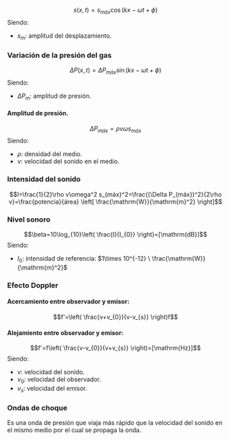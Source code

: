 $$s(x,t)=s_{máx}\cos(kx-\omega t+\phi)$$
Siendo:
- $s_m$: amplitud del desplazamiento.
### Variación de la presión del gas
$$\Delta P(x,t)=\Delta P_{máx}\sin(kx-\omega t+\phi)$$
Siendo:
- $\Delta P_{m}$: amplitud de presión.
#### Amplitud de presión. 
$$\Delta P_{máx}=\rho v\omega s_{máx}$$
Siendo:
- $\rho$: densidad del medio.
- $v$: velocidad del sonido en el medio.

### Intensidad del sonido
$$I=\frac{1}{2}\rho v\omega^2 s_{máx}^2=\frac{(\Delta P_{máx})^2}{2\rho v}=\frac{potencia}{área} \left[ \frac{\mathrm{W}}{\mathrm{m}^2} \right]$$
### Nivel sonoro
$$\beta=10\log_{10}\left( \frac{I}{I_{0}} \right)=[\mathrm{dB}]$$
Siendo:
- $I_0$: intensidad de referencia: $1\times 10^{-12} \ \frac{\mathrm{W}}{\mathrm{m}^2}$
### Efecto Doppler
#### Acercamiento entre observador y emisor:
$$f'=\left( \frac{v+v_{0}}{v-v_{s}} \right)f$$
#### Alejamiento entre observador y emisor:
$$f'=f\left( \frac{v-v_{0}}{v+v_{s}} \right)=[\mathrm{Hz}]$$
Siendo:
- $v$: velocidad del sonido.
- $v_{0}$: velocidad del observador.
- $v_s$: velocidad del emisor.
### Ondas de choque
Es una onda de presión que viaja más rápido que la velocidad del sonido en el mismo medio por el cual se propaga la onda.
